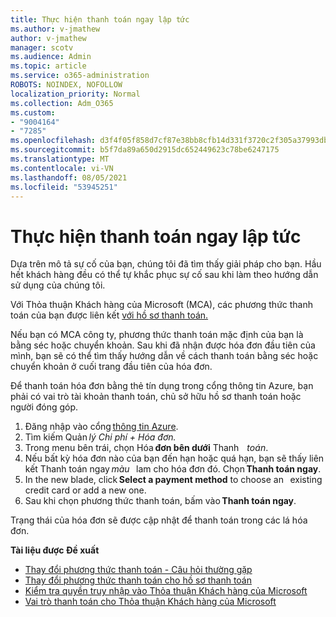 ```yaml
---
title: Thực hiện thanh toán ngay lập tức
ms.author: v-jmathew
author: v-jmathew
manager: scotv
ms.audience: Admin
ms.topic: article
ms.service: o365-administration
ROBOTS: NOINDEX, NOFOLLOW
localization_priority: Normal
ms.collection: Adm_O365
ms.custom:
- "9004164"
- "7285"
ms.openlocfilehash: d3f4f05f858d7cf87e38bb8cfb14d331f3720c2f305a37993db82280e3dc0816
ms.sourcegitcommit: b5f7da89a650d2915dc652449623c78be6247175
ms.translationtype: MT
ms.contentlocale: vi-VN
ms.lasthandoff: 08/05/2021
ms.locfileid: "53945251"
---
```

# <a name="make-an-immediate-payment"></a>Thực hiện thanh toán ngay lập tức

Dựa trên mô tả sự cố của bạn, chúng tôi đã tìm thấy giải pháp cho bạn. Hầu hết khách hàng đều có thể tự khắc phục sự cố sau khi làm theo hướng dẫn sử dụng của chúng tôi.

Với Thỏa thuận Khách hàng của Microsoft (MCA), các phương thức thanh toán của bạn được liên kết [với hồ sơ thanh toán.](https://docs.microsoft.com/azure/billing/billing-how-to-change-credit-card?WT.mc_id=Portal-Microsoft_Azure_Support#change-payment-method-for-a-billing-profile)

Nếu bạn có MCA công ty, phương thức thanh toán mặc định của bạn là bằng séc hoặc chuyển khoản. Sau khi đã nhận được hóa đơn đầu tiên của mình, bạn sẽ có thể tìm thấy hướng dẫn về cách thanh toán bằng séc hoặc chuyển khoản ở cuối trang đầu tiên của hóa đơn.

Để thanh toán hóa đơn bằng thẻ tín dụng trong cổng thông tin Azure, bạn phải có vai trò tài khoản thanh toán, chủ sở hữu hồ sơ thanh toán hoặc người đóng góp.

1. Đăng nhập vào cổng [thông tin Azure](https://portal.azure.com/).
2. Tìm kiếm Quản *lý Chi phí + Hóa đơn.*
3. Trong menu bên trái, chọn Hóa **đơn bên dưới** Thanh    *toán*.
4. Nếu bất kỳ hóa đơn nào của bạn đến hạn hoặc quá hạn, bạn sẽ thấy liên kết Thanh toán ngay *màu*   lam cho hóa đơn đó. Chọn **Thanh toán ngay**.
5. In the new blade, click **Select a payment method** to choose an   existing credit card or add a new one.
6. Sau khi chọn phương thức thanh toán, bấm vào **Thanh toán ngay**.

Trạng thái của hóa đơn sẽ được cập nhật để thanh toán trong các lá hóa đơn.

**Tài liệu được Đề xuất**

- [Thay đổi phương thức thanh toán - Câu hỏi thường gặp](https://docs.microsoft.com/azure/billing/billing-how-to-change-credit-card?WT.mc_id=Portal-Microsoft_Azure_Support#frequently-asked-questions)
- [Thay đổi phương thức thanh toán cho hồ sơ thanh toán](https://docs.microsoft.com/azure/cost-management-billing/manage/change-credit-card?WT.mc_id=Portal-Microsoft_Azure_Support#manage-credit-cards-for-a-microsoft-customer-agreement)
- [Kiểm tra quyền truy nhập vào Thỏa thuận Khách hàng của Microsoft](https://docs.microsoft.com/azure/cost-management-billing/manage/change-credit-card?WT.mc_id=Portal-Microsoft_Azure_Support%22%20%5Cl%20%22manage-credit-cards-for-a-microsoft-customer-agreement%22%20%5Ct%20%22_blank#check-the-type-of-your-account)
- [Vai trò thanh toán cho Thỏa thuận Khách hàng của Microsoft](https://docs.microsoft.com/azure/cost-management-billing/manage/understand-mca-roles)
